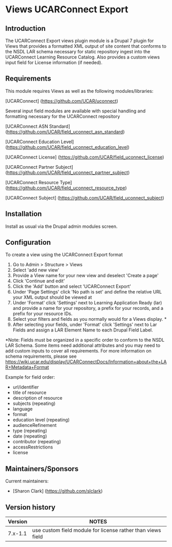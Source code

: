 Views UCARConnect Export
=====================

## Introduction

The UCARConnect Export views plugin module is a Drupal 7 plugin for Views that provides a formatted XML output of site content that conforms to the NSDL LAR schema necessary for static repository ingest into the UCARConnect Learning Resource Catalog.
Also provides a custom views input field for License information (if needed).

## Requirements

This module requires Views as well as the following modules/libraries:

[UCARConnect] (https://github.com/UCAR/uconnect)

Several input field modules are available with special handling and formatting necessary for the UCARConnect repository

[UCARConnect ASN Standard] (https://github.com/UCAR/field_uconnect_asn_standard)

[UCARConnect Education Level] (https://github.com/UCAR/field_uconnect_education_level)

[UCARConnect License] (https://github.com/UCAR/field_uconnect_license)

[UCARConnect Partner Subject] (https://github.com/UCAR/field_uconnect_partner_subject)

[UCARConnect Resource Type] (https://github.com/UCAR/field_uconnect_resource_type)

[UCARConnect Subject] (https://github.com/UCAR/field_uconnect_subject)

## Installation

Install as usual via the Drupal admin modules screen.

## Configuration

To create a view using the UCARConnect Export format

1. Go to Admin > Structure > Views
2. Select 'add new view' 
3. Provide a View name for your new view and deselect 'Create a page'
4. Click 'Continue and edit'
5. Click the 'Add' button and select 'UCARConnect Export'
6. Under 'Page Settings' click 'No path is set' and define the relative URL your XML output should be viewed at
7. Under 'Format' click 'Settings' next to Learning Application Ready (lar) and provide a name for your repository, a prefix for your records, and a prefix for your resource IDs.  
8. Select your filters and fields as you normally would for a Views display. *
9. After selecting your fields, under 'Format' click 'Settings' next to Lar Fields and assign a LAR Element Name to each Drupal Field Label.

*Note: Fields must be organized in a specific order to conform to the NSDL LAR Schema.  Some items need additional attributes and you may need to add custom inputs to cover all requirements. For more information on schema requirements, please see https://wiki.ucar.edu/display/UCARConnectDocs/Information+about+the+LAR+Metadata+Format

Example for field order:

* url/identifier
* title of resource
* description of resource
* subjects (repeating)
* language
* format
* education level (repeating)
* audienceRefinement
* type (repeating)
* date (repeating)
* contributor (repeating)
* accessRestrictions
* license

## Maintainers/Sponsors

Current maintainers:

* [Sharon Clark] (https://github.com/slclark)

## Version history

Version  | NOTES
------------- | -------------
7.x-1.1  | use custom field module for license rather than views field
